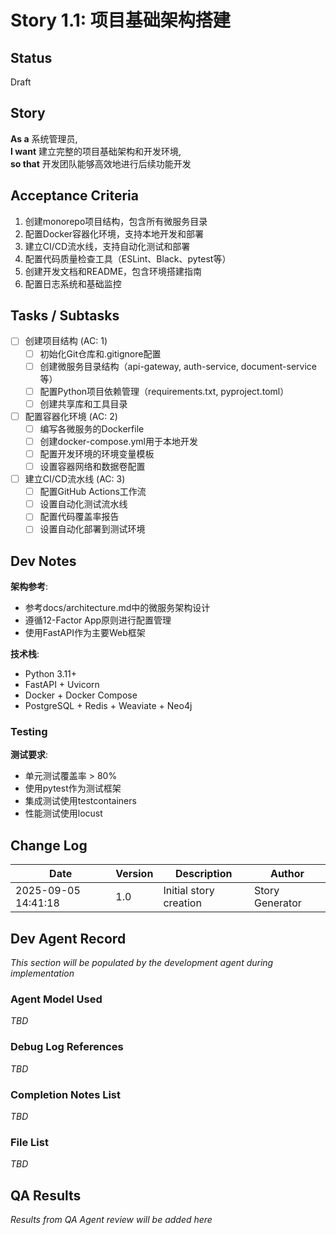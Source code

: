 # Story 1.1: 项目基础架构搭建

## Status
Draft

## Story
**As a** 系统管理员,  
**I want** 建立完整的项目基础架构和开发环境,  
**so that** 开发团队能够高效地进行后续功能开发

## Acceptance Criteria
1. 创建monorepo项目结构，包含所有微服务目录
2. 配置Docker容器化环境，支持本地开发和部署
3. 建立CI/CD流水线，支持自动化测试和部署
4. 配置代码质量检查工具（ESLint、Black、pytest等）
5. 创建开发文档和README，包含环境搭建指南
6. 配置日志系统和基础监控

## Tasks / Subtasks
- [ ] 创建项目结构 (AC: 1)
  - [ ] 初始化Git仓库和.gitignore配置
  - [ ] 创建微服务目录结构（api-gateway, auth-service, document-service等）
  - [ ] 配置Python项目依赖管理（requirements.txt, pyproject.toml）
  - [ ] 创建共享库和工具目录
- [ ] 配置容器化环境 (AC: 2)
  - [ ] 编写各微服务的Dockerfile
  - [ ] 创建docker-compose.yml用于本地开发
  - [ ] 配置开发环境的环境变量模板
  - [ ] 设置容器网络和数据卷配置
- [ ] 建立CI/CD流水线 (AC: 3)
  - [ ] 配置GitHub Actions工作流
  - [ ] 设置自动化测试流水线
  - [ ] 配置代码覆盖率报告
  - [ ] 设置自动化部署到测试环境

## Dev Notes
**架构参考**:
- 参考docs/architecture.md中的微服务架构设计
- 遵循12-Factor App原则进行配置管理
- 使用FastAPI作为主要Web框架

**技术栈**:
- Python 3.11+
- FastAPI + Uvicorn
- Docker + Docker Compose
- PostgreSQL + Redis + Weaviate + Neo4j

### Testing
**测试要求**:
- 单元测试覆盖率 > 80%
- 使用pytest作为测试框架
- 集成测试使用testcontainers
- 性能测试使用locust

## Change Log
| Date | Version | Description | Author |
|------|---------|-------------|--------|
| 2025-09-05 14:41:18 | 1.0 | Initial story creation | Story Generator |

## Dev Agent Record
*This section will be populated by the development agent during implementation*

### Agent Model Used
*TBD*

### Debug Log References
*TBD*

### Completion Notes List
*TBD*

### File List
*TBD*

## QA Results
*Results from QA Agent review will be added here*
